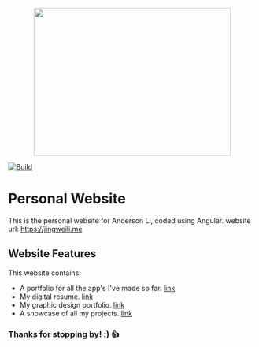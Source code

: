 <p align="center">
  <img width="400" height="300" src="https://jingweili.me/assets/images/resume/logo-objc.png">
</p>

[![Build](https://github.com/ljw980105/jingweili.me/workflows/Build/badge.svg)](https://github.com/ljw980105/jingweili.me/actions)

# Personal Website

This is the personal website for Anderson Li, coded using Angular. website url: https://jingweili.me

## Website Features

This website contains:

* A portfolio for all the app's I've made so far. [link](https://jingweili.me/apps) 
* My digital resume. [link](https://jingweili.me/resume)   
* My graphic design portfolio. [link](https://jingweili.me/graphic-design)   
* A showcase of all my projects. [link](https://jingweili.me/projects) 

### Thanks for stopping by! :) :+1:
